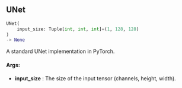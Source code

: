 ## UNet
```python
UNet(
	input_size: Tuple[int, int, int]=(1, 128, 128)
)
-> None
```
A standard UNet implementation in PyTorch.


#### Args:

* **input_size** :  The size of the input tensor (channels, height, width).